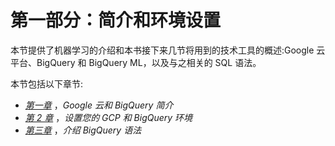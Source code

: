 

# 第一部分：简介和环境设置

本节提供了机器学习的介绍和本书接下来几节将用到的技术工具的概述:Google 云平台、BigQuery 和 BigQuery ML，以及与之相关的 SQL 语法。

本节包括以下章节:

*   [*第一章*](B16722_01_Final_ASB_ePub.xhtml#_idTextAnchor016) ，*Google 云和 BigQuery 简介*
*   [*第 2 章*](B16722_02_Final_ASB_ePub.xhtml#_idTextAnchor039) ，*设置您的 GCP 和 BigQuery 环境*
*   [*第三章*](B16722_03_Final_ASB_ePub.xhtml#_idTextAnchor052) ，*介绍 BigQuery 语法*